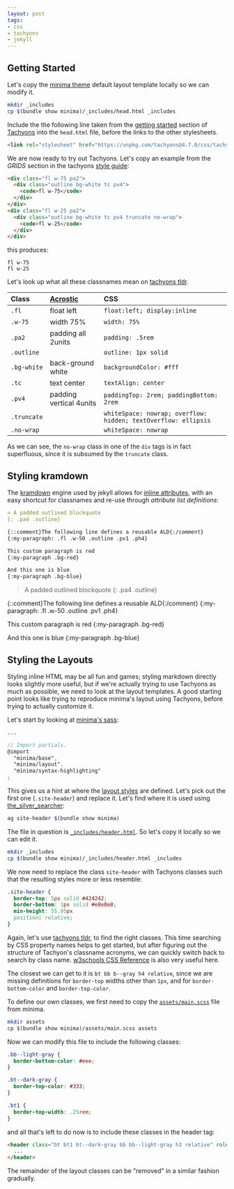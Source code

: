 ```yaml
---
layout: post
tags:
- css
- tachyons
- jekyll
---
```


## Getting Started

Let's copy the [minima theme](https://github.com/jekyll/minima)
default layout template locally so we can modify it.

```bash
mkdir _includes
cp $(bundle show minima)/_includes/head.html _includes
```

Include the the following line taken from the
[getting started](http://tachyons.io/#getting-started) section
of [Tachyons](https://github.com/tachyons-css/tachyons/)
into the `head.html` file, before the links to the other stylesheets.

```html
<link rel="stylesheet" href="https://unpkg.com/tachyons@4.7.0/css/tachyons.min.css"/>
```

We are now ready to try out Tachyons.
Let's copy an example from the *GRIDS* section
in the tachyons [style guide](http://tachyons.io/#style):

```html
<div class="fl w-75 pa2">
  <div class="outline bg-white tc pv4">
    <code>fl w-75</code>
  </div>
</div>
<div class="fl w-25 pa2">
  <div class="outline bg-white tc pv4 truncate no-wrap">
    <code>fl w-25</code>
  </div>
</div>
```

this produces:

<div class="fl w-75 pa2">
  <div class="outline bg-white tc pv4">
    <code>fl w-75</code>
  </div>
</div>
<div class="fl w-25 pa2">
  <div class="outline bg-white tc pv4 truncate no-wrap">
    <code>fl w-25</code>
  </div>
</div>

Let's look up what all these classnames mean on
[tachyons tldr](https://tachyons-tldr.now.sh/#/classes).

| Class | [Acrostic](https://en.wikipedia.org/wiki/Acrostic) | CSS |
|:--|:--|:--|
| `.fl` | float left | `float:left; display:inline` |
| `.w-75` | width 75% | `width: 75%` |
| `.pa2` | padding all 2units | `padding: .5rem` |
| `.outline` | | `outline: 1px solid` |
| `.bg-white` | back-ground white | `backgroundColor: #fff`|
| `.tc` | text center | `textAlign: center` |
| `.pv4` | padding vertical 4units | `paddingTop: 2rem; paddingBottom: 2rem` |
| `.truncate` | | `whiteSpace: nowrap; overflow: hidden; textOverflow: ellipsis` |
| `.no-wrap` | | `whiteSpace: nowrap` |

As we can see, the `no-wrap` class in one of the `div` tags is
in fact superfluous, since it is subsumed by the `truncate` class.

## Styling kramdown

The [kramdown](https://kramdown.gettalong.org/) engine used by jekyll allows for
[inline attributes](https://kramdown.gettalong.org/quickref.html#block-attributes),
with an easy shortcut for classnames and re-use through *attribute list definitions*:

```markdown
> A padded outlined blockquote
{: .pa4 .outline}

{::comment}The following line defines a reusable ALD{:/comment}
{:my-paragraph: .fl .w-50 .outline .pv1 .ph4}

This custom paragraph is red
{:my-paragraph .bg-red}

And this one is blue
{:my-paragraph .bg-blue}
```

> A padded outlined blockquote
{: .pa4 .outline}

{::comment}The following line defines a reusable ALD{:/comment}
{:my-paragraph: .fl .w-50 .outline .pv1 .ph4}

This custom paragraph is red
{:my-paragraph .bg-red}

And this one is blue
{:my-paragraph .bg-blue}

## Styling the Layouts

Styling inline HTML may be all fun and games;
styling markdown directly looks slightly more useful,
but if we're actually trying to use Tachyons as much as possible,
we need to look at the layout templates.
A good starting point looks like trying to reproduce minima's layout
using Tachyons, before trying to actually customize it.

Let's start by looking at
[minima's sass](https://github.com/jekyll/minima/blob/master/_sass/minima.scss):

```scss
...

// Import partials.
@import
  "minima/base",
  "minima/layout",
  "minima/syntax-highlighting"
;
```

This gives us a hint at where the
[layout styles](https://github.com/jekyll/minima/blob/master/_sass/minima/_layout.scss)
are defined.
Let's pick out the first one (`.site-header`) and replace it.
Let's find where it is used using
[the_silver_searcher](https://github.com/ggreer/the_silver_searcher):

```sh
ag site-header $(bundle show minima)
```

The file in question is
[`_includes/header.html`](https://github.com/jekyll/minima/blob/master/_includes/header.html).
So let's copy it locally so we can edit it.

```sh
mkdir _includes
cp $(bundle show minima)/_includes/header.html _includes
```

We now need to replace the class `site-header` with Tachyons classes
such that the resulting styles more or less resemble:

```css
.site-header {
  border-top: 5px solid #424242;
  border-bottom: 1px solid #e8e8e8;
  min-height: 55.95px
  position: relative;
}
```

Again, let's use [tachyons tldr](https://tachyons-tldr.now.sh/#/classes),
to find the right classes.
This time searching by CSS property names helps to get started,
but after figuring out the structure of Tachyon's classname acronyms,
we can quickly switch back to search by class name.
[w3schools CSS Reference](https://www.w3schools.com/cssref/) is also very useful here.

The closest we can get to it is `bt bb b--gray h4 relative`,
since we are missing definitions for `border-top` widths other than `1px`,
and for `border-bottom-color` and `border-top-color`.

To define our own classes, we first need to copy the
[`assets/main.scss`](https://github.com/jekyll/minima/blob/master/assets/main.scss)
file from minima.

```bash
mkdir assets
cp $(bundle show minima)/assets/main.scss assets
```

Now we can modify this file to include the following classes:

```css
.bb--light-gray {
  border-bottom-color: #eee;
}

.bt--dark-gray {
  border-top-color: #333;
}

.bt1 {
  border-top-width: .25rem;
}
```

and all that's left to do now is to include these classes in the header tag:

```html
<header class="bt bt1 bt--dark-gray bb bb--light-gray h3 relative" role="banner">
  ...
</header>
```

The remainder of the layout classes can be "removed" in a similar fashion gradually.
